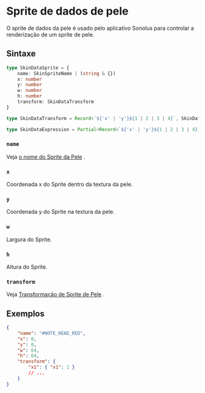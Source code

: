 # Sprite de dados de pele

O sprite de dados da pele é usado pelo aplicativo Sonolus para controlar a renderização de um sprite de pele.

## Sintaxe

```ts
type SkinDataSprite = {
    name: SkinSpriteName | (string & {})
    x: number
    y: number
    w: number
    h: number
    transform: SkinDataTransform
}

type SkinDataTransform = Record<`${'x' | 'y'}${1 | 2 | 3 | 4}`, SkinDataExpression>

type SkinDataExpression = Partial<Record<`${'x' | 'y'}${1 | 2 | 3 | 4}`, number>>
```

### `name`

Veja [o nome do Sprite da Pele](../essentials/skin-sprite-name) .

### `x`

Coordenada x do Sprite dentro da textura da pele.

### `y`

Coordenada y do Sprite na textura da pele.

### `w`

Largura do Sprite.

### `h`

Altura do Sprite.

### `transform`

Veja [Transformação de Sprite de Pele](../essentials/skin-sprite-transform) .

## Exemplos

```json
{
    "name": "#NOTE_HEAD_RED",
    "x": 0,
    "y": 0,
    "w": 64,
    "h": 64,
    "transform": {
        "x1": { "x1": 1 }
        // ...
    }
}
```

